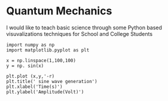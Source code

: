 # Quantum Mechanics
 
 I would like to teach basic science through some Python based visuvalizations techniques for School and College Students 
```
import numpy as np
import matplotlib.pyplot as plt

x = np.linspace(1,100,100)
y = np. sin(x)

plt.plot (x,y,'-r)
plt.title(' sine wave generation')
plt.xlabel('Time(s)')
plt.ylabel('Amplitude(Volt)')
```

